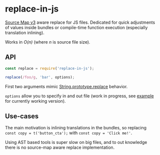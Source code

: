 # replace-in-js

[Source Map v3] aware replace for JS files. Dedicated for quick adjustments of values inside bundles or compile-time function execution (especially translation inlining).

Works in _O(n)_ (where _n_ is source file size).

## API

```js
const replace = require('replace-in-js');

replace(/foo/g, 'bar', options);
```

First two arguments mimic [String.prototype.replace] behavior.

`options` allow you to specify in and out file (work in progress, see [example](./example.js) for currently working version).

## Use-cases

The main motivation is inlining translations in the bundles, so replacing `const copy = t('button_cta');` with `const copy = 'Click me!'`.

Using AST based tools is super slow on big files, and to out knowledge there is no source-map aware replace implementation.

<!-- links -->

[string.prototype.replace]: https://developer.mozilla.org/en-US/docs/Web/JavaScript/Reference/Global_Objects/String/replace
[source map v3]: https://docs.google.com/document/d/1U1RGAehQwRypUTovF1KRlpiOFze0b-_2gc6fAH0KY0k
